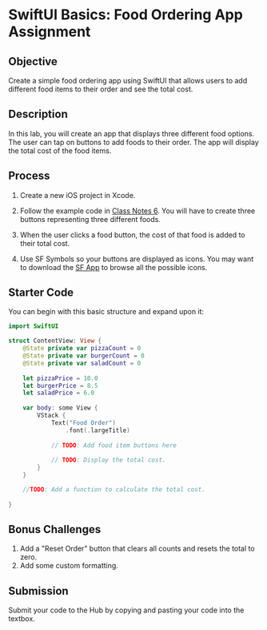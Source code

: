 # SwiftUI Basics: Food Ordering App Assignment

## Objective
Create a simple food ordering app using SwiftUI that allows users to add different food items to their order and see the total cost.

## Description
In this lab, you will create an app that displays three different food options. The user can tap on buttons to add foods to their order. The app will display the total cost of the food items.

## Process
1. Create a new iOS project in Xcode.

2. Follow the example code in [Class Notes 6](https://github.com/lmansfieldPC/iOSAppDevelopment/blob/main/Class_Notes6_YourFirstApp.md). You will have to create three buttons representing three different foods.

3. When the user clicks a food button, the cost of that food is added to their total cost. 

4. Use SF Symbols so your buttons are displayed as icons. You may want to download the [SF App](https://developer.apple.com/sf-symbols/) to browse all the possible icons.

## Starter Code

You can begin with this basic structure and expand upon it:

```swift
import SwiftUI

struct ContentView: View {
    @State private var pizzaCount = 0
    @State private var burgerCount = 0
    @State private var saladCount = 0
    
    let pizzaPrice = 10.0
    let burgerPrice = 8.5
    let saladPrice = 6.0
    
    var body: some View {
        VStack {
            Text("Food Order")
                .font(.largeTitle)
            
            // TODO: Add food item buttons here
            
            // TODO: Display the total cost.
        }
    }

    //TODO: Add a function to calculate the total cost.
    
}
```

## Bonus Challenges

1. Add a "Reset Order" button that clears all counts and resets the total to zero.
2. Add some custom formatting.


## Submission

Submit your code to the Hub by copying and pasting your code into the textbox.